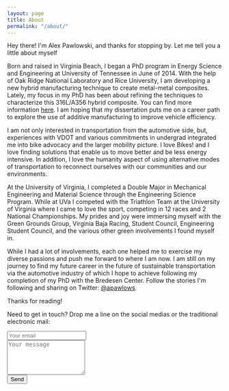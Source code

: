 ```yaml
---
layout: page
title: About
permalink: "/about/"
---
```

<p class="message">
Hey there! I'm Alex Pawlowski, and thanks for stopping by. Let me tell you a little about myself
</p>

Born and raised in Virginia Beach, I began a PhD program in Energy Science and Engineering at University of Tennessee in June of 2014. With the help of Oak Ridge National Laboratory and Rice University, I am developing a new hybrid manufacturing technique to create metal-metal composites. Lately, my focus in my PhD has been about refining the techniques to characterize this 316L/A356 hybrid composite. You can find more information [here](https://amipc.pages.ornl.gov). I am hoping that my dissertation puts me on a career path to explore the use of additive manufacturing to improve vehicle efficiency.

I am not only interested in transportation from the automotive side, but, experiences with VDOT and various commitments in undergrad integrated me into bike advocacy and the larger mobility picture. I love Bikes! and I love finding solutions that enable us to move better and be less energy intensive. In addition, I love the humanity aspect of using alternative modes of transportation to reconnect ourselves with our communities and our environments.

At the University of Virginia, I completed a Double Major in Mechanical Engineering and Material Science through the Engineering Science Program. While at UVa I competed with the Triathlon Team at the University of Virginia where I came to love the sport, competing in 12 races and 2 National Championships. My prides and joy were immersing myself with the Green Grounds Group, Virginia Baja Racing, Student Council, Engineering Student Council, and the various other green involvements I found myself in.

While I had a lot of involvements, each one helped me to exercise my diverse passions and push me forward to where I am now. I am still on my journey to find my future career in the future of sustainable transportation via the automotive industry of which I hope to achieve following my completion of my PhD with the Bredesen Center. Follow the stories I'm following and sharing on Twitter: [@apawlows](https://twitter.com/apawlows).

Thanks for reading!

Need to get in touch? Drop me a line on the social medias or the traditional electronic mail:

<form action="//formspree.io/apawlows@vols.utk.edu"
method="POST">
<input type="text" name="_gotcha" style="display:none" />
<input type="hidden" name="_subject" value="New email from the website!" />
<input type="text" name="_replyto" placeholder="Your email" />
<br />
<textarea name="message" rows = "5" placeholder="Your message"></textarea>
<br />
<button type="submit">Send</button>
</form>